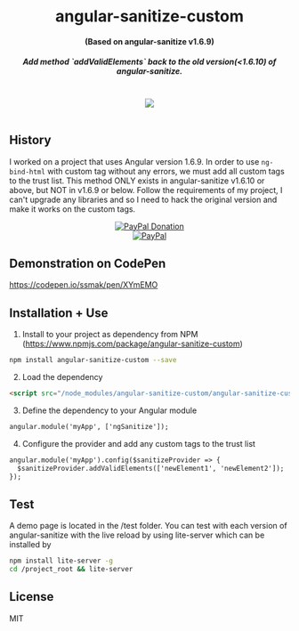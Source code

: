<h1 align="center">angular-sanitize-custom</h1>
<h4 align="center">(Based on angular-sanitize v1.6.9)</h4>

<h5 align="center">Add method `addValidElements` back to the old version(&lt;1.6.10) of angular-sanitize.</h5>
<br />
<div align="center">
  <a href="https://nodei.co/npm/angular-sanitize-custom/">
    <img src="https://nodei.co/npm/angular-sanitize-custom.png?compact=true">
  </a>
</div>
<br />

## History
I worked on a project that uses Angular version 1.6.9. In order to use `ng-bind-html` with custom tag without any errors, we must add all custom tags to the trust list. This method ONLY exists in angular-sanitize v1.6.10 or above, but NOT in v1.6.9 or below. 
Follow the requirements of my project, I can't upgrade any libraries and so I need to hack the original version and make it works on the custom tags.

<div align="center">
  <a href="https://paypal.me/ssmak">
    <img src="https://img.shields.io/badge/Donate-PayPal-green.svg" alt="PayPal Donation" />
  </a>
  <br />
  <a href="https://paypal.me/ssmak">
    <img src="https://www.paypalobjects.com/webstatic/mktg/logo/AM_mc_vs_dc_ae.jpg" alt="PayPal" />
  </a>
</div>

## Demonstration on CodePen
https://codepen.io/ssmak/pen/XYmEMO

## Installation + Use
1. Install to your project as dependency from NPM (https://www.npmjs.com/package/angular-sanitize-custom)
``` bash
npm install angular-sanitize-custom --save
```
2. Load the dependency
``` html
<script src="/node_modules/angular-sanitize-custom/angular-sanitize-custom.min.js"></script>
```
3. Define the dependency to your Angular module
``` html
angular.module('myApp', ['ngSanitize']);
```
4. Configure the provider and add any custom tags to the trust list
``` html
angular.module('myApp').config($sanitizeProvider => {
  $sanitizeProvider.addValidElements(['newElement1', 'newElement2']);
});
```

## Test
A demo page is located in the /test folder. You can test with each version of angular-sanitize with the live reload by using lite-server which can be installed by
``` bash
npm install lite-server -g
cd /project_root && lite-server
```

## License
MIT
